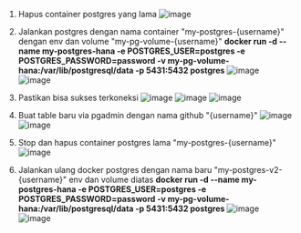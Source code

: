 1. Hapus container postgres yang lama
   ![image](https://github.com/hanashofiyah/learning-docker/assets/104729134/05340da8-9586-4b3c-b1e3-3191d74edd91)

2. Jalankan postgres dengan nama container "my-postgres-{username}" dengan env dan volume "my-pg-volume-{username}"
   **docker run -d --name my-postgres-hana -e POSTGRES_USER=postgres -e POSTGRES_PASSWORD=password -v my-pg-volume-hana:/var/lib/postgresql/data -p 5431:5432 postgres**
   ![image](https://github.com/hanashofiyah/learning-docker/assets/104729134/259e273f-1b8f-474f-a597-b7c9885fe7e8)
   ![image](https://github.com/hanashofiyah/learning-docker/assets/104729134/e37076e8-6d7d-4136-9d3d-c693089fb941)

4. Pastikan bisa sukses terkoneksi
   ![image](https://github.com/hanashofiyah/learning-docker/assets/104729134/4e29bf6f-78d8-4986-9856-e0065ab1deb8)
   ![image](https://github.com/hanashofiyah/learning-docker/assets/104729134/8bb63815-6b44-45af-a14c-4741bac96d16)
   ![image](https://github.com/hanashofiyah/learning-docker/assets/104729134/61dd820f-71a3-4898-bd9b-2b357b8e4027)

6. Buat table baru via pgadmin dengan nama github "{username}"
   ![image](https://github.com/hanashofiyah/learning-docker/assets/104729134/0e9b5250-9814-464c-b970-7bcb55012fe2)
   ![image](https://github.com/hanashofiyah/learning-docker/assets/104729134/a2aae009-75be-4508-87fc-4478a951b7b4)


8. Stop dan hapus container postgres lama "my-postgres-{username}"
   ![image](https://github.com/hanashofiyah/learning-docker/assets/104729134/f1696420-ff9b-438a-baed-5198e9391d23)

9. Jalankan ulang docker postgres dengan nama baru "my-postgres-v2-{username}" env dan volume diatas
   **docker run -d --name my-postgres-hana -e POSTGRES_USER=postgres -e POSTGRES_PASSWORD=password -v my-pg-volume-hana:/var/lib/postgresql/data -p 5431:5432 postgres**
   ![image](https://github.com/hanashofiyah/learning-docker/assets/104729134/9a403654-c28b-43f8-8800-69b139986f47)
   ![image](https://github.com/hanashofiyah/learning-docker/assets/104729134/bd4327cb-c258-4688-9249-1d20b74359de)

